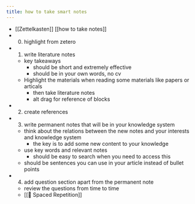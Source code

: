 ```yaml
---
title: how to take smart notes
---
```


- [[Zettelkasten]] [[how to take notes]]
- 0. highlight from zetero
- 1. write literature notes
	- key takeaways
		- should be short and extremely effective
		- should be in your own words, no cv
	- Highlight the materials when reading some materials like papers or articals
		- then take literature notes
		- alt drag for reference of blocks
- 2. create references
- 3. write permanent notes that will be in your knowledge system
	- think about the relations between the new notes and your interests and knowledge system
		- the key is to add some new content to your knowledge
	- use key words and relevant notes
		- should be easy to search when you need to access this
	- should be sentences you can use in your article instead of bullet points
- 4. add question section apart from the permanent note
	- review the questions from time to time
	- [[👀 Spaced Repetition]]
